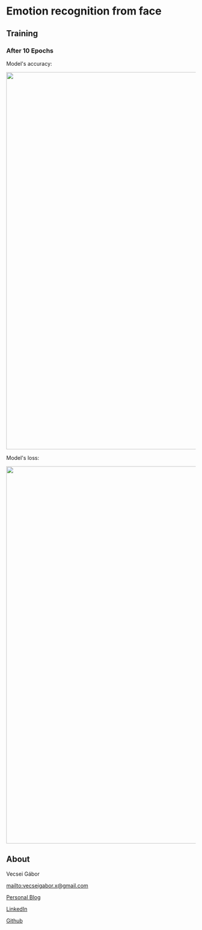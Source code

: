 # Emotion recognition from face

## Training

### After 10 Epochs

Model's accuracy:

<img  width=1000 src="https://github.com/gaborvecsei/Emotion-Recognition/blob/master/savedModel/visualization/train_acc_visualization_10_epochs.png" />

Model's loss:

<img  width=1000 src="https://github.com/gaborvecsei/Emotion-Recognition/blob/master/savedModel/visualization/train_loss_visualization_10_epochs.png" />


## About

Vecsei Gábor

<mailto:vecseigabor.x@gmail.com>

[Personal Blog][1]

[LinkedIn][2]

[Github][3]


[1]: http://gaborvecsei.wordpress.com
[2]: http://www.linkedin.com/in/vecsei-gabor
[3]: https://github.com/gaborvecsei